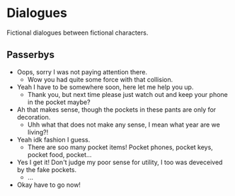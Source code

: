 # Dialogues
Fictional dialogues between fictional characters.

## Passerbys
- Oops, sorry I was not paying attention there.
  - Wow you had quite some force with that collision.
- Yeah I have to be somewhere soon, here let me help you up.
  - Thank you, but next time please just watch out and keep your phone in the pocket maybe?
- Ah that makes sense, though the pockets in these pants are only for decoration.
  - Uhh what that does not make any sense, I mean what year are we living?!
- Yeah idk fashion I guess. 
  - There are soo many pocket items! Pocket phones, pocket keys, pocket food, pocket...
- Yes I get it! Don't judge my poor sense for utility, I too was deveceived by the fake pockets.
  - ...
- Okay have to go now! 




